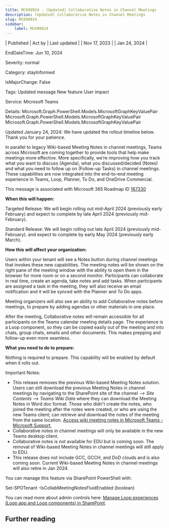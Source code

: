 ```yaml
---
title: MC690924 - (Updated) Collaborative Notes in Channel Meetings
description: (Updated) Collaborative Notes in Channel Meetings
slug: MC690924
sidebar:
    label: MC690924
---
```



| Published | Act by | Last updated |
| Nov 17, 2023 |  | Jan 24, 2024 |

EndDateTime: Jun 10, 2024

Severity: normal

Category: stayInformed

IsMajorChange: False

Tags: Updated message New feature User impact

Service: Microsoft Teams

Details: Microsoft.Graph.PowerShell.Models.MicrosoftGraphKeyValuePair Microsoft.Graph.PowerShell.Models.MicrosoftGraphKeyValuePair Microsoft.Graph.PowerShell.Models.MicrosoftGraphKeyValuePair

<p style="">Updated January 24, 2024: We have updated the rollout timeline below. Thank you for your patience.</p><p style="">In parallel to legacy Wiki-based Meeting Notes in channel meetings, Teams across Microsoft are coming together to provide tools that help make meetings more effective. More specifically, we’re improving how you track what you want to discuss (Agenda), what you discussed/decided (Notes) and what you need to follow up on (Follow-up Tasks) in channel meetings. These capabilities are now integrated into the end-to-end meeting experience in Teams, Loop, Planner, To Do, and OneDrive Commercial.</p><p style="">This message is associated with Microsoft 365 Roadmap ID <a href="https://www.microsoft.com/microsoft-365/roadmap?filters=&amp;searchterms=167330" target="_blank">167330</a></p><p style=""><b>When this will happen:</b></p><p style="">Targeted Release: We will begin rolling out mid-April 2024 (previously early February) and expect to complete by late April 2024 (previously mid-February).</p><p style="">Standard Release: We will begin rolling out late April 2024 (previously mid-February). and expect to complete by early May 2024 (previously early March).</p><p style=""><b>How this will affect your organization:</b> 
</p><p style="">Users within your tenant will see a Notes button during channel meetings that invokes these new capabilities. The meeting notes will be shown on the right pane of the meeting window with the ability to open them in the browser for more room or on a second monitor. Participants can collaborate in real time, create an agenda, take notes and add tasks. When participants are assigned a task in the meeting, they will also receive an email notification and it will be synced with the Planner and To Do apps.</p><p style="">Meeting organizers will also see an ability to add Collaborative notes before meetings, to prepare by adding agendas or other materials in one place.&nbsp;</p><p style="">After the meeting, Collaborative notes will remain accessible for all participants on the Teams calendar meeting details page. The experience is a Loop component, so they can be copied easily out of the meeting and into chats, group chats, emails and other documents. This makes prepping and follow-up even more seamless.</p><p style=""><b>What you need to do to prepare:</b> 
</p><p style="">Nothing is required to prepare. This capability will be enabled by default when it rolls out. 
</p><p style="">Important Notes: 
</p><ul><li>This release removes the previous Wiki-based Meeting Notes solution. Users can still download the previous Meeting Notes in channel meetings by navigating to the SharePoint site of the channel --&gt;<i> Site Contents</i> --&gt; <i>Teams Wiki Data </i>where they can download the Meeting Notes in Word doc format. Those who didn't create the notes, who joined the meeting after the notes were created, or who are using the new Teams client; can retrieve and download the notes of the meeting from the same location. <a href="https://support.microsoft.com/en-us/office/access-wiki-meeting-notes-in-microsoft-teams-a15eb03c-9f47-4ec7-a89c-91d9da9ee1e4" target="_blank">Access wiki meeting notes in Microsoft Teams - Microsoft Support&nbsp;</a></li><li>Collaborative notes in channel meetings will only be available in the new Teams desktop client. 
</li><li>Collaborative notes is not available for EDU but is coming soon. The removal of Wiki-based Meeting Notes in channel meetings will still apply to EDU. 
</li><li>This release does not include GCC, GCCH, and DoD clouds and is also coming soon. Current Wiki-based Meeting Notes in channel meetings will also retire in Jan 2024.</li></ul><p style="">You can manage this feature via SharePoint PowerShell with: 
</p><p style="">Set-SPOTenant -IsCollabMeetingNotesFluidEnabled (boolean) 
</p><p style="">You can read more about admin controls here: <a href="https://learn.microsoft.com/en-us/microsoft-365/loop/loop-workspaces-configuration?view=o365-worldwide#settings-management-for-loop-functionality-in-teams" target="_blank">Manage Loop experiences (Loop app and Loop components) in SharePoint</a>.&nbsp;</p>

## Further reading
